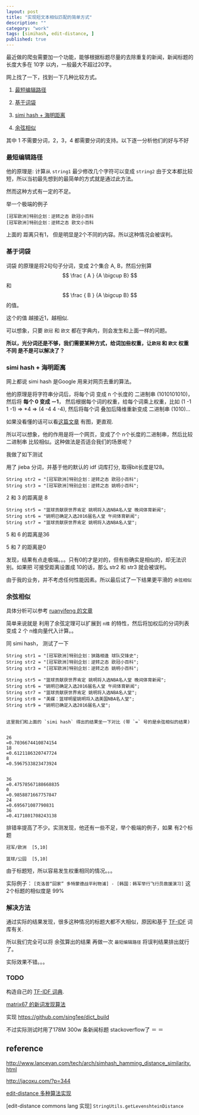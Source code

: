 ```yaml
---
layout: post
title: "实现短文本相似匹配的简单方式"
description: ""
category: "work"
tags: [simihash, edit-distance, ]
published: true
---
```


最近做的爬虫需要加一个功能，能够根据标题尽量的去除重复的新闻，新闻标题的长度大多在 10字 以内，一般最大不超过20字。


网上找了一下，找到一下几种比较方式。


1. [最短编辑路径](http://www.programcreek.com/2013/12/edit-distance-in-java/)

2. [基于词袋](http://jacoxu.com/?p=344)

3. [simi hash + 海明距离](http://www.lanceyan.com/tech/arch/simhash_hamming_distance_similarity.html)

4. [余弦相似](http://www.ruanyifeng.com/blog/2013/03/cosine_similarity.html)



其中 1 不需要分词，2，3，4 都需要分词的支持。以下逐一分析他们的好与不好

### 最短编辑路径

他的原理是: 计算从 `string1` 最少修改几个字符可以变成 `string2` 由于文本都比较短，所以当初最先想到的最简单的方式就是通过此方法。

然而这种方式有一定的不足。

举一个极端的例子

	[冠军欧洲]特别企划：逆转之态 欧冠小百科
	[冠军欧洲]特别企划：逆转之态 欧文小百科

上面的 距离只有1， 但是明显是2个不同的内容。所以这种情况会被误判。


### 基于词袋

词袋 的原理是将2句句子分词，变成 2个集合 A, B，然后分别算 $$ \frac { A } {A \bigcup B} $$ 和 $$ \frac { B } {A \bigcup B} $$ 的值。

这个的值 越接近1，越相似.

可以想象，只要 `欧冠` 和 `欧文` 都在字典内，则会发生和上面一样的问题。


**所以，光分词还是不够，我们需要某种方式，给词加些权重，让`欧冠` 和 `欧文` 权重不同 是不是可以解决了？**


### simi hash + 海明距离

网上都说 simi hash 是Google 用来对网页去重的算法。

他的原理是将字符串分词后，将每个词 变成 n 个长度的 二进制串 (1010101010)，然后将 **每个 0 变成 －1**， 然后根据每个词的权重，给每个词乘上权重，比如 (1 -1 1 -1)  => *4 =>  (4 -4 4 -4), 然后将每个词 叠加后降维重新变成 二进制串 (1010)...

如果没看懂的话可以看[这篇文章](http://www.lanceyan.com/tech/arch/simhash_hamming_distance_similarity.html) 有图，更直观.

所以可以想象，他的作用是将一个网页，变成了个 n个长度的二进制串，然后比较 二进制串 比较相似。这种做法是否适合我们的场景呢？

我做了如下测试

用了 jieba 分词，并基于他的默认的 idf 词库打分, 取得bit长度是128。


	String str2 = "[冠军欧洲]特别企划：逆转之态 欧冠小百科"; 
	String str3 = "[冠军欧洲]特别企划：逆转之态 姚明小百科"; 

2 和 3 的距离是 8

	String str5 = "篮球贡献获世界肯定 姚明将入选NBA名人堂 晚间体育新闻";
	String str6 = "姚明已确定入选2016届名人堂 午间体育新闻";
	String str7 = "篮球贡献获世界肯定 姚明将入选NBA名人堂";

5 和 6 的距离是36

5 和 7 的距离是0 

发现，结果有点走极端。。。只有0的才是对的，但有些确实是相似的，却无法识别。如果把 可接受距离设置成 10的话，那么 str2 和 str3 就会被误判。

由于我的业务，并不考虑任何性能因素。所以最后试了一下结果更平滑的 `余弦相似`

### 余弦相似

具体分析可以参考 [ruanyifeng 的文章](http://www.ruanyifeng.com/blog/2013/03/cosine_similarity.html)

简单来说就是 利用了余弦定理可以扩展到 `n维` 的特性，然后将加权后的分词列表 变成 2 个 n维向量代入计算。。

同 simi hash， 测试了一下


	String str1 = "[冠军欧洲]特别企划：狭路相逢 球队交锋史";
	String str2 = "[冠军欧洲]特别企划：逆转之态 欧冠小百科";
	String str3 = "[冠军欧洲]特别企划：逆转之态 姚明小百科";
  
	String str5 = "篮球贡献获世界肯定 姚明将入选NBA名人堂 晚间体育新闻";
	String str6 = "姚明已确定入选2016届名人堂 午间体育新闻";
	String str7 = "篮球贡献获世界肯定 姚明将入选NBA名人堂";
	String str8 = "美媒：篮球明星姚明将入选美国NBA名人堂";
	String str9 = "姚明已确定入选2016届名人堂";


 	这里我们和上面的 `simi hash` 得出的结果坐一下对比 (带 `=` 号的是余弦相似的结果)


	26
	=0.7036674410874154
	18
	=0.6121186320747724
	8
	=0.5967533823473924


	36
	=0.47578567188668835
	0
	=0.9858871667757847
	24
	=0.695671087790831
	36
	=0.4171801708243138


排错率提高了不少。实测发现，他还有一些不足，举个极端的例子，如果 有2个标题


	冠军/欧洲  [5,10]

	篮球/公园  [5,10]


由于标题短，所以容易发生权重相同的情况。。。


实际例子： ```[克洛普“回家” 多特蒙德战平利物浦] - [韩国：韩军举行飞行员救援演习]``` 这2个标题的相似度是 99%



### 解决方法

通过实际的结果发现，很多这种情况的标题大都不大相似，原因和基于 [TF-IDF](http://www.ruanyifeng.com/blog/2013/03/tf-idf.html) 词库有关. 

所以我们完全可以将 余弦算出的结果 再做一次 `最短编辑路径` 将误判结果排出就行了。

实际效果不错。。。


### TODO

构造自己的 [TF-IDF 词典](http://www.ruanyifeng.com/blog/2013/03/tf-idf.html).

[matrix67 的新词发现算法](http://www.matrix67.com/blog/archives/5044) 

实现 https://github.com/sing1ee/dict_build

不过实际测试时用了178M 300w 条新闻标题 stackoverflow了 ＝ ＝


## reference

http://www.lanceyan.com/tech/arch/simhash_hamming_distance_similarity.html

http://jacoxu.com/?p=344


[edit-distance 多种算法实现](https://github.com/rrice/java-string-similarity)

[edit-distance commons lang 实现] `StringUtils.getLevenshteinDistance`







